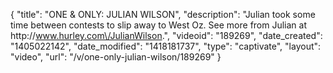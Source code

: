 {
    "title": "ONE & ONLY: JULIAN WILSON",
    "description": "Julian took some time between contests to slip away to West Oz. See more from Julian at http:\/\/www.hurley.com\/JulianWilson.",
    "videoid": "189269",
    "date_created": "1405022142",
    "date_modified": "1418181737",
    "type": "captivate",
    "layout": "video",
    "url": "\/v\/one-only-julian-wilson\/189269"
}
